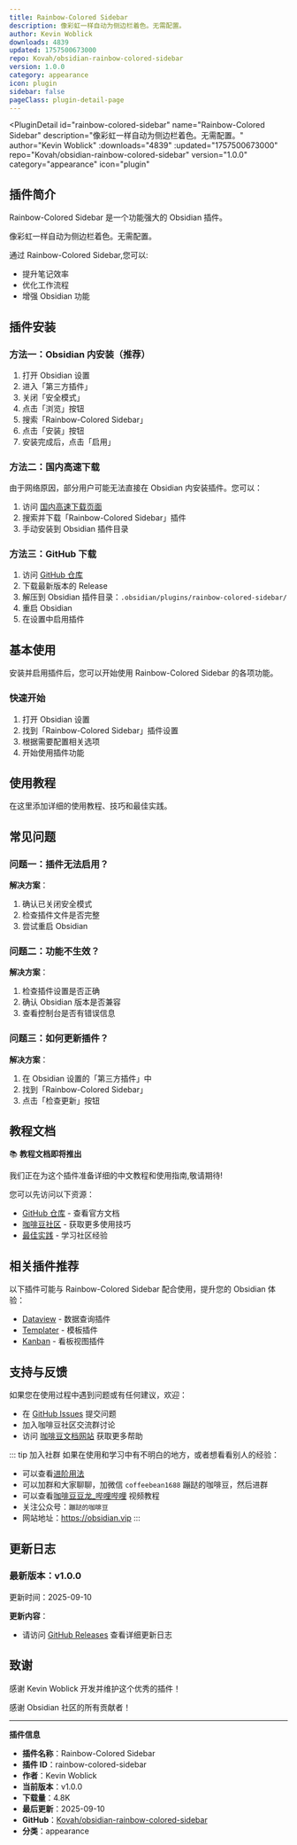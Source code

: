 ```yaml
---
title: Rainbow-Colored Sidebar
description: 像彩虹一样自动为侧边栏着色。无需配置。
author: Kevin Woblick
downloads: 4839
updated: 1757500673000
repo: Kovah/obsidian-rainbow-colored-sidebar
version: 1.0.0
category: appearance
icon: plugin
sidebar: false
pageClass: plugin-detail-page
---
```


<PluginDetail
  id="rainbow-colored-sidebar"
  name="Rainbow-Colored Sidebar"
  description="像彩虹一样自动为侧边栏着色。无需配置。"
  author="Kevin Woblick"
  :downloads="4839"
  :updated="1757500673000"
  repo="Kovah/obsidian-rainbow-colored-sidebar"
  version="1.0.0"
  category="appearance"
  icon="plugin"
>

<!-- AUTO_GENERATED_START -->
## 插件简介

Rainbow-Colored Sidebar 是一个功能强大的 Obsidian 插件。

像彩虹一样自动为侧边栏着色。无需配置。

通过 Rainbow-Colored Sidebar,您可以:

- 提升笔记效率
- 优化工作流程
- 增强 Obsidian 功能

<!-- AUTO_GENERATED_END -->

<!-- AUTO_GENERATED_START -->
## 插件安装

### 方法一：Obsidian 内安装（推荐）

1. 打开 Obsidian 设置
2. 进入「第三方插件」
3. 关闭「安全模式」
4. 点击「浏览」按钮
5. 搜索「Rainbow-Colored Sidebar」
6. 点击「安装」按钮
7. 安装完成后，点击「启用」

### 方法二：国内高速下载

由于网络原因，部分用户可能无法直接在 Obsidian 内安装插件。您可以：

1. 访问 [国内高速下载页面](/zh/documentation/obsidian-plugins-download.html)
2. 搜索并下载「Rainbow-Colored Sidebar」插件
3. 手动安装到 Obsidian 插件目录

### 方法三：GitHub 下载

1. 访问 [GitHub 仓库](https://github.com/Kovah/obsidian-rainbow-colored-sidebar)
2. 下载最新版本的 Release
3. 解压到 Obsidian 插件目录：`.obsidian/plugins/rainbow-colored-sidebar/`
4. 重启 Obsidian
5. 在设置中启用插件

## 基本使用

安装并启用插件后，您可以开始使用 Rainbow-Colored Sidebar 的各项功能。

### 快速开始

1. 打开 Obsidian 设置
2. 找到「Rainbow-Colored Sidebar」插件设置
3. 根据需要配置相关选项
4. 开始使用插件功能

<!-- AUTO_GENERATED_END -->

<!-- CUSTOM_CONTENT_START:tutorial -->
## 使用教程

在这里添加详细的使用教程、技巧和最佳实践。

<!-- CUSTOM_CONTENT_END:tutorial -->

<!-- SHARED_CONTENT_START -->
## 常见问题

### 问题一：插件无法启用？

**解决方案**：
1. 确认已关闭安全模式
2. 检查插件文件是否完整
3. 尝试重启 Obsidian

### 问题二：功能不生效？

**解决方案**：
1. 检查插件设置是否正确
2. 确认 Obsidian 版本是否兼容
3. 查看控制台是否有错误信息

### 问题三：如何更新插件？

**解决方案**：
1. 在 Obsidian 设置的「第三方插件」中
2. 找到「Rainbow-Colored Sidebar」
3. 点击「检查更新」按钮

## 教程文档

📚 **教程文档即将推出**

我们正在为这个插件准备详细的中文教程和使用指南,敬请期待!

您可以先访问以下资源：
- [GitHub 仓库](https://github.com/Kovah/obsidian-rainbow-colored-sidebar) - 查看官方文档
- [咖啡豆社区](/zh/bases/) - 获取更多使用技巧
- [最佳实践](/zh/best-practices/) - 学习社区经验

## 相关插件推荐

以下插件可能与 Rainbow-Colored Sidebar 配合使用，提升您的 Obsidian 体验：

- [Dataview](/zh/plugins/dataview.html) - 数据查询插件
- [Templater](/zh/plugins/templater-obsidian.html) - 模板插件
- [Kanban](/zh/plugins/obsidian-kanban.html) - 看板视图插件

## 支持与反馈

如果您在使用过程中遇到问题或有任何建议，欢迎：

- 在 [GitHub Issues](https://github.com/Kovah/obsidian-rainbow-colored-sidebar/issues) 提交问题
- 加入咖啡豆社区交流群讨论
- 访问 [咖啡豆文档网站](https://obsidian.vip) 获取更多帮助

::: tip 加入社群
如果在使用和学习中有不明白的地方，或者想看看别人的经验：
- 可以查看[进阶用法](/zh/advanced)
- 可以加群和大家聊聊，加微信 `coffeebean1688` 蹦跶的咖啡豆，然后进群
- 可以查看[咖啡豆豆龙_哔哩哔哩](https://space.bilibili.com/618777356) 视频教程
- 关注公众号：`蹦跶的咖啡豆`
- 网站地址：https://obsidian.vip
:::
<!-- SHARED_CONTENT_END -->

<!-- AUTO_GENERATED_START -->
## 更新日志

### 最新版本：v1.0.0

更新时间：2025-09-10

**更新内容**：
- 请访问 [GitHub Releases](https://github.com/Kovah/obsidian-rainbow-colored-sidebar/releases) 查看详细更新日志

## 致谢

感谢 Kevin Woblick 开发并维护这个优秀的插件！

感谢 Obsidian 社区的所有贡献者！

---

**插件信息**
- **插件名称**：Rainbow-Colored Sidebar
- **插件 ID**：rainbow-colored-sidebar
- **作者**：Kevin Woblick
- **当前版本**：v1.0.0
- **下载量**：4.8K
- **最后更新**：2025-09-10
- **GitHub**：[Kovah/obsidian-rainbow-colored-sidebar](https://github.com/Kovah/obsidian-rainbow-colored-sidebar)
- **分类**：appearance
<!-- AUTO_GENERATED_END -->

</PluginDetail>

